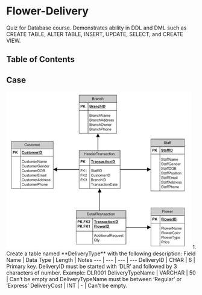 # Flower-Delivery
Quiz for Database course. Demonstrates ability in DDL and DML such as CREATE TABLE, ALTER TABLE, INSERT, UPDATE, SELECT, and CREATE VIEW.

## Table of Contents

## Case
<img src="https://github.com/zahraprivias/Flower-Delivery/blob/main/ERD.PNG" alt="Image" width="490" height="420">  
1. Create a table named **DeliveryType** with the following description:
  Field Name | Data Type | Length | Notes
  --- | --- | --- | ---
  DeliveryID | CHAR | 6 | Primary key. DeliveryID  must be started with ‘DLR’ and followed by 3 characters of number. Example: DLR001
  DeliveryTypeName | VARCHAR | 50 | Can’t be empty and DeliveryTypeName must be between ‘Regular’ or ‘Express’ 
  DeliveryCost | INT | - | Can't be empty.

